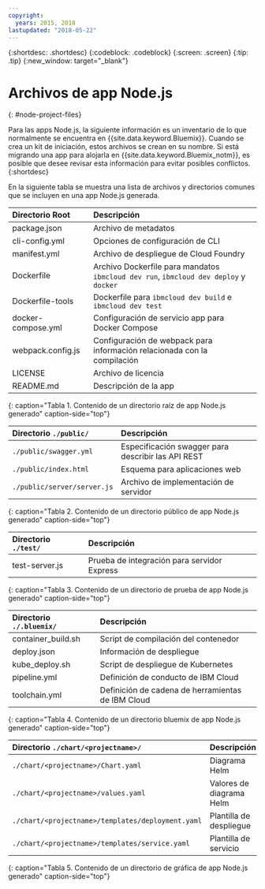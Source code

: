 ```yaml
---
copyright:
  years: 2015, 2018
lastupdated: "2018-05-22"
---
```


{:shortdesc: .shortdesc}
{:codeblock: .codeblock}
{:screen: .screen}
{:tip: .tip}
{:new_window: target="_blank"}

# Archivos de app Node.js
{: #node-project-files}

Para las apps Node.js, la siguiente información es un inventario de lo que normalmente se encuentra en {{site.data.keyword.Bluemix}}. Cuando se crea un kit de iniciación, estos archivos se crean en su nombre. Si está migrando una app para alojarla en {{site.data.keyword.Bluemix_notm}}, es posible que desee revisar esta información para evitar posibles conflictos. 
{:shortdesc}

En la siguiente tabla se muestra una lista de archivos y directorios comunes que se incluyen en una app Node.js generada.

| Directorio Root                                     | Descripción                       |
|:------------------------------------------------|:------------------------------------------|
|package.json | Archivo de metadatos |
|cli-config.yml | Opciones de configuración de CLI |
|manifest.yml | Archivo de despliegue de Cloud Foundry |
|Dockerfile | Archivo Dockerfile para mandatos `ibmcloud dev run`, `ibmcloud dev deploy` y `docker` |
|Dockerfile-tools | Dockerfile para `ibmcloud dev build` e `ibmcloud dev test` |
|docker-compose.yml | Configuración de servicio app para Docker Compose |
|webpack.config.js | Configuración de webpack para información relacionada con la compilación |
| LICENSE | Archivo de licencia |
|README.md | Descripción de la app |
{: caption="Tabla 1. Contenido de un directorio raíz de app Node.js generado" caption-side="top"}

| Directorio `./public/` | Descripción |
|:------------------------------------------------|:------------------------------------------|
| `./public/swagger.yml` | Especificación swagger para describir las API REST |
| `./public/index.html` | Esquema para aplicaciones web |
|`./public/server/server.js` | Archivo de implementación de servidor |
{: caption="Tabla 2. Contenido de un directorio público de app Node.js generado" caption-side="top"}

| Directorio `./test/` | Descripción |
|:------------------------------------------------|:------------------------------------------|
| test-server.js | Prueba de integración para servidor Express |
{: caption="Tabla 3. Contenido de un directorio de prueba de app Node.js generado" caption-side="top"}

| Directorio `./.bluemix/` | Descripción |
|:------------------------------------------------|:------------------------------------------|
| container_build.sh | Script de compilación del contenedor |
| deploy.json | Información de despliegue |
| kube_deploy.sh | Script de despliegue de Kubernetes |
| pipeline.yml | Definición de conducto de IBM Cloud |
| toolchain.yml | Definición de cadena de herramientas de IBM Cloud |
{: caption="Tabla 4. Contenido de un directorio bluemix de app Node.js generado" caption-side="top"}

| Directorio `./chart/<projectname>/` | Descripción |
|:------------------------------------------------|:------------------------------------------|
| `./chart/<projectname>/Chart.yaml` | Diagrama Helm |
| `./chart/<projectname>/values.yaml` | Valores de diagrama Helm |
| `./chart/<projectname>/templates/deployment.yaml` | Plantilla de despliegue |
| `./chart/<projectname>/templates/service.yaml` | Plantilla de servicio |
{: caption="Tabla 5. Contenido de un directorio de gráfica de app Node.js generado" caption-side="top"}
